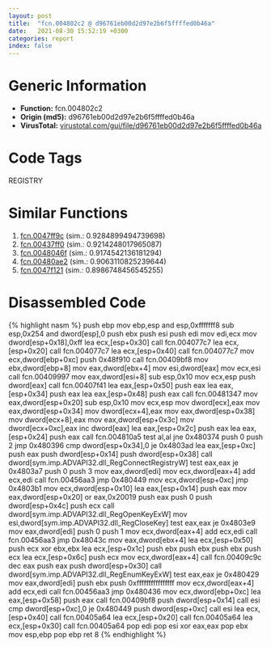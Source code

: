 ```yaml
---
layout: post
title:  "fcn.004802c2 @ d96761eb00d2d97e2b6f5ffffed0b46a"
date:   2021-08-30 15:52:19 +0300
categories: report
index: false
---
```


# Generic Information
- **Function:** fcn.004802c2
- **Origin (md5):** d96761eb00d2d97e2b6f5ffffed0b46a
- **VirusTotal:** [virustotal.com/gui/file/d96761eb00d2d97e2b6f5ffffed0b46a][virustotal_ref]

# Code Tags
<span class="tag" id="REGISTRY">REGISTRY</span>


# Similar Functions

1. [fcn.0047ff9c][similar_1_ref] (sim.: 0.9284899494739698)
2. [fcn.00437ff0][similar_2_ref] (sim.: 0.9214248017965087)
3. [fcn.0048046f][similar_3_ref] (sim.: 0.9174542136181294)
4. [fcn.00480ae2][similar_4_ref] (sim.: 0.9063110825239644)
5. [fcn.0047f121][similar_5_ref] (sim.: 0.8986748456545255)


# Disassembled Code

{% highlight nasm %}
push ebp
mov ebp,esp
and esp,0xfffffff8
sub esp,0x254
and dword[esp],0
push ebx
push esi
push edi
mov edi,ecx
mov dword[esp+0x18],0xff
lea ecx,[esp+0x30]
call fcn.004077c7
lea ecx,[esp+0x20]
call fcn.004077c7
lea ecx,[esp+0x40]
call fcn.004077c7
mov ecx,dword[ebp+0xc]
push 0x48f910
call fcn.00409bf8
mov ebx,dword[ebp+8]
mov eax,dword[ebx+4]
mov esi,dword[eax]
mov ecx,esi
call fcn.00409997
mov eax,dword[esi+8]
sub esp,0x10
mov ecx,esp
push dword[eax]
call fcn.00407f41
lea eax,[esp+0x50]
push eax
lea eax,[esp+0x34]
push eax
lea eax,[esp+0x48]
push eax
call fcn.00481347
mov eax,dword[esp+0x20]
sub esp,0x10
mov ecx,esp
mov dword[ecx],eax
mov eax,dword[esp+0x34]
mov dword[ecx+4],eax
mov eax,dword[esp+0x38]
mov dword[ecx+8],eax
mov eax,dword[esp+0x3c]
mov dword[ecx+0xc],eax
inc dword[eax]
lea eax,[esp+0x2c]
push eax
lea eax,[esp+0x24]
push eax
call fcn.004810a5
test al,al
jne 0x480374
push 0
push 2
jmp 0x480396
cmp dword[esp+0x34],0
je 0x4803ad
lea eax,[esp+0xc]
push eax
push dword[esp+0x14]
push dword[esp+0x38]
call dword[sym.imp.ADVAPI32.dll_RegConnectRegistryW]
test eax,eax
je 0x4803a7
push 0
push 3
mov eax,dword[edi]
mov ecx,dword[eax+4]
add ecx,edi
call fcn.00456aa3
jmp 0x480449
mov ecx,dword[esp+0xc]
jmp 0x4803b1
mov ecx,dword[esp+0x10]
lea eax,[esp+0x14]
push eax
mov eax,dword[esp+0x20]
or eax,0x20019
push eax
push 0
push dword[esp+0x4c]
push ecx
call dword[sym.imp.ADVAPI32.dll_RegOpenKeyExW]
mov esi,dword[sym.imp.ADVAPI32.dll_RegCloseKey]
test eax,eax
je 0x4803e9
mov eax,dword[edi]
push 0
push 1
mov ecx,dword[eax+4]
add ecx,edi
call fcn.00456aa3
jmp 0x48043c
mov eax,dword[ebx+4]
lea ecx,[esp+0x50]
push ecx
xor ebx,ebx
lea ecx,[esp+0x1c]
push ebx
push ebx
push ebx
push ecx
lea ecx,[esp+0x6c]
push ecx
mov ecx,dword[eax+4]
call fcn.00409c9c
dec eax
push eax
push dword[esp+0x30]
call dword[sym.imp.ADVAPI32.dll_RegEnumKeyExW]
test eax,eax
je 0x480429
mov eax,dword[edi]
push ebx
push 0xffffffffffffffff
mov ecx,dword[eax+4]
add ecx,edi
call fcn.00456aa3
jmp 0x480436
mov ecx,dword[ebp+0xc]
lea eax,[esp+0x58]
push eax
call fcn.00409bf8
push dword[esp+0x14]
call esi
cmp dword[esp+0xc],0
je 0x480449
push dword[esp+0xc]
call esi
lea ecx,[esp+0x40]
call fcn.00405a64
lea ecx,[esp+0x20]
call fcn.00405a64
lea ecx,[esp+0x30]
call fcn.00405a64
pop edi
pop esi
xor eax,eax
pop ebx
mov esp,ebp
pop ebp
ret 8
{% endhighlight %}


[similar_1_ref]: /report/fcn.0047ff9c@d96761eb00d2d97e2b6f5ffffed0b46a
[similar_2_ref]: /report/fcn.00437ff0@4fe6510221c33bf023f6abed461fc13f
[similar_3_ref]: /report/fcn.0048046f@d96761eb00d2d97e2b6f5ffffed0b46a
[similar_4_ref]: /report/fcn.00480ae2@d96761eb00d2d97e2b6f5ffffed0b46a
[similar_5_ref]: /report/fcn.0047f121@d96761eb00d2d97e2b6f5ffffed0b46a
[virustotal_ref]: https://www.virustotal.com/gui/file/d96761eb00d2d97e2b6f5ffffed0b46a